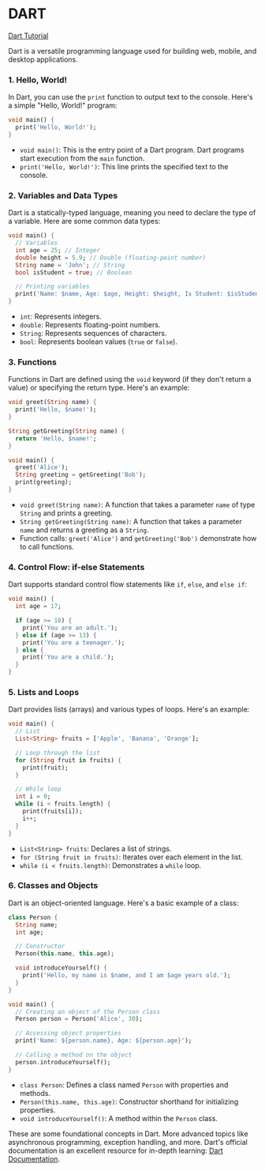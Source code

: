 # DART
 [Dart Tutorial](https://dart-tutorial.com)

Dart is a versatile programming language used for building web, mobile, and desktop applications. 

### 1. **Hello, World!**

In Dart, you can use the `print` function to output text to the console. Here's a simple "Hello, World!" program:

```dart
void main() {
  print('Hello, World!');
}
```

- `void main()`: This is the entry point of a Dart program. Dart programs start execution from the `main` function.
- `print('Hello, World!')`: This line prints the specified text to the console.

### 2. **Variables and Data Types**

Dart is a statically-typed language, meaning you need to declare the type of a variable. Here are some common data types:

```dart
void main() {
  // Variables
  int age = 25; // Integer
  double height = 5.9; // Double (floating-point number)
  String name = 'John'; // String
  bool isStudent = true; // Boolean

  // Printing variables
  print('Name: $name, Age: $age, Height: $height, Is Student: $isStudent');
}
```

- `int`: Represents integers.
- `double`: Represents floating-point numbers.
- `String`: Represents sequences of characters.
- `bool`: Represents boolean values (`true` or `false`).

### 3. **Functions**

Functions in Dart are defined using the `void` keyword (if they don't return a value) or specifying the return type. Here's an example:

```dart
void greet(String name) {
  print('Hello, $name!');
}

String getGreeting(String name) {
  return 'Hello, $name!';
}

void main() {
  greet('Alice');
  String greeting = getGreeting('Bob');
  print(greeting);
}
```

- `void greet(String name)`: A function that takes a parameter `name` of type `String` and prints a greeting.
- `String getGreeting(String name)`: A function that takes a parameter `name` and returns a greeting as a `String`.
- Function calls: `greet('Alice')` and `getGreeting('Bob')` demonstrate how to call functions.

### 4. **Control Flow: if-else Statements**

Dart supports standard control flow statements like `if`, `else`, and `else if`:

```dart
void main() {
  int age = 17;

  if (age >= 18) {
    print('You are an adult.');
  } else if (age >= 13) {
    print('You are a teenager.');
  } else {
    print('You are a child.');
  }
}
```

### 5. **Lists and Loops**

Dart provides lists (arrays) and various types of loops. Here's an example:

```dart
void main() {
  // List
  List<String> fruits = ['Apple', 'Banana', 'Orange'];

  // Loop through the list
  for (String fruit in fruits) {
    print(fruit);
  }

  // While loop
  int i = 0;
  while (i < fruits.length) {
    print(fruits[i]);
    i++;
  }
}
```

- `List<String> fruits`: Declares a list of strings.
- `for (String fruit in fruits)`: Iterates over each element in the list.
- `while (i < fruits.length)`: Demonstrates a `while` loop.

### 6. **Classes and Objects**

Dart is an object-oriented language. Here's a basic example of a class:

```dart
class Person {
  String name;
  int age;

  // Constructor
  Person(this.name, this.age);

  void introduceYourself() {
    print('Hello, my name is $name, and I am $age years old.');
  }
}

void main() {
  // Creating an object of the Person class
  Person person = Person('Alice', 30);

  // Accessing object properties
  print('Name: ${person.name}, Age: ${person.age}');

  // Calling a method on the object
  person.introduceYourself();
}
```

- `class Person`: Defines a class named `Person` with properties and methods.
- `Person(this.name, this.age)`: Constructor shorthand for initializing properties.
- `void introduceYourself()`: A method within the `Person` class.

These are some foundational concepts in Dart. More advanced topics like asynchronous programming, exception handling, and more. Dart's official documentation is an excellent resource for in-depth learning: [Dart Documentation](https://dart.dev/guides).
